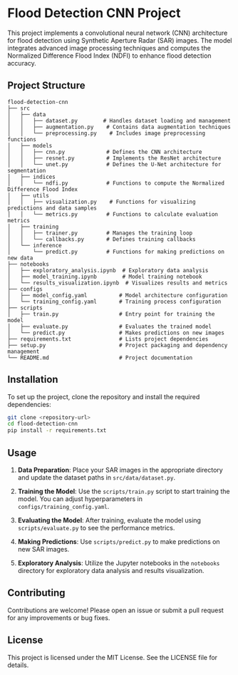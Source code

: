 # Flood Detection CNN Project

This project implements a convolutional neural network (CNN) architecture for flood detection using Synthetic Aperture Radar (SAR) images. The model integrates advanced image processing techniques and computes the Normalized Difference Flood Index (NDFI) to enhance flood detection accuracy.

## Project Structure

```
flood-detection-cnn
├── src
│   ├── data
│   │   ├── dataset.py        # Handles dataset loading and management
│   │   ├── augmentation.py    # Contains data augmentation techniques
│   │   └── preprocessing.py    # Includes image preprocessing functions
│   ├── models
│   │   ├── cnn.py             # Defines the CNN architecture
│   │   ├── resnet.py          # Implements the ResNet architecture
│   │   └── unet.py            # Defines the U-Net architecture for segmentation
│   ├── indices
│   │   └── ndfi.py            # Functions to compute the Normalized Difference Flood Index
│   ├── utils
│   │   ├── visualization.py    # Functions for visualizing predictions and data samples
│   │   └── metrics.py         # Functions to calculate evaluation metrics
│   ├── training
│   │   ├── trainer.py         # Manages the training loop
│   │   └── callbacks.py       # Defines training callbacks
│   └── inference
│       └── predict.py         # Functions for making predictions on new data
├── notebooks
│   ├── exploratory_analysis.ipynb  # Exploratory data analysis
│   ├── model_training.ipynb        # Model training notebook
│   └── results_visualization.ipynb  # Visualizes results and metrics
├── configs
│   ├── model_config.yaml          # Model architecture configuration
│   └── training_config.yaml       # Training process configuration
├── scripts
│   ├── train.py                   # Entry point for training the model
│   ├── evaluate.py                # Evaluates the trained model
│   └── predict.py                 # Makes predictions on new images
├── requirements.txt               # Lists project dependencies
├── setup.py                       # Project packaging and dependency management
└── README.md                      # Project documentation
```

## Installation

To set up the project, clone the repository and install the required dependencies:

```bash
git clone <repository-url>
cd flood-detection-cnn
pip install -r requirements.txt
```

## Usage

1. **Data Preparation**: Place your SAR images in the appropriate directory and update the dataset paths in `src/data/dataset.py`.

2. **Training the Model**: Use the `scripts/train.py` script to start training the model. You can adjust hyperparameters in `configs/training_config.yaml`.

3. **Evaluating the Model**: After training, evaluate the model using `scripts/evaluate.py` to see the performance metrics.

4. **Making Predictions**: Use `scripts/predict.py` to make predictions on new SAR images.

5. **Exploratory Analysis**: Utilize the Jupyter notebooks in the `notebooks` directory for exploratory data analysis and results visualization.

## Contributing

Contributions are welcome! Please open an issue or submit a pull request for any improvements or bug fixes.

## License

This project is licensed under the MIT License. See the LICENSE file for details.